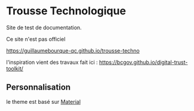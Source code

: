 # Trousse Technologique

Site de test de documentation.

Ce site n'est pas officiel

https://guillaumebourque-qc.github.io/trousse-techno

l'inspiration vient des travaux fait ici : https://bcgov.github.io/digital-trust-toolkit/

## Personnalisation

le theme est basé sur [Material](https://squidfunk.github.io/mkdocs-material/)
